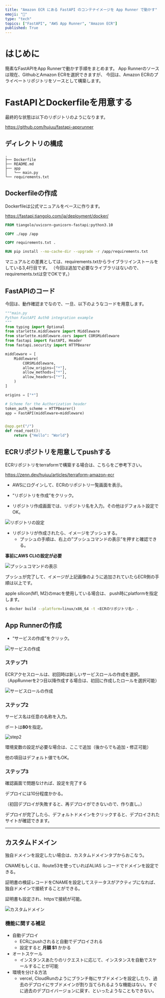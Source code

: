 ```yaml
---
title: "Amazon ECR にある FastAPI のコンテナイメージを App Runner で動かす"
emoji: "🌱"
type: "tech"
topics: ["FastAPI", "AWS App Runner", "Amazon ECR"]
published: True
---
```


# はじめに

簡素なFastAPIをApp Runnerで動かす手順をまとめます。
App Runnerのソースは現在、GithubとAmazon ECRを選択できますが、
今回は、Amazon ECRのプライベートリポジトリをソースとして構築します。

# FastAPIとDockerfileを用意する

最終的な状態は以下のリポジトリのようになります。

https://github.com/hujuu/fastapi-apprunner

## ディレクトリの構成

```
.
├── Dockerfile
├── README.md
├── app
│   └── main.py
└── requirements.txt
```

## Dockerfileの作成

Dockerfileは公式マニュアルをベースに作ります。

https://fastapi.tiangolo.com/ja/deployment/docker/

```Dockerfile
FROM tiangolo/uvicorn-gunicorn-fastapi:python3.10

COPY ./app /app

COPY requirements.txt .

RUN pip install --no-cache-dir --upgrade -r /app/requirements.txt
```

マニュアルとの差異としては、requirements.txtからライブラリインストールをしている3,4行目です。
（今回は追加で必要なライブラリはないので、requirements.txtは空でOKです。）

## FastAPIのコード

今回は、動作確認までなので、一旦、以下のようなコードを用意します。

```python
"""main.py
Python FastAPI Auth0 integration example
"""
from typing import Optional
from starlette.middleware import Middleware
from starlette.middleware.cors import CORSMiddleware
from fastapi import FastAPI, Header
from fastapi.security import HTTPBearer

middleware = [
	Middleware(
		CORSMiddleware,
		allow_origins=["*"],
		allow_methods=["*"],
		allow_headers=["*"],
	)
]

origins = ["*"]

# Scheme for the Authorization header
token_auth_scheme = HTTPBearer()
app = FastAPI(middleware=middleware)


@app.get("/")
def read_root():
	return {"Hello": "World"}
```

## ECRリポジトリを用意してpushする

ECRリポジトリをterraformで構築する場合は、こちらをご参考下さい。

https://zenn.dev/hujuu/articles/terraform-amazon-ecr

- AWSにログインして、ECRのリポジトリ一覧画面を表示。
- “リポジトリを作成”をクリック。

- リポジトリ作成画面では、リポジトリ名を入力。その他はデフォルト設定でOK。

![リポジトリの設定](https://storage.googleapis.com/zenn-user-upload/a9e40a839793-20230223.png)

- リポジトリが作成されたら、イメージをプッシュする。
  - プッシュの手順は、右上の”プッシュコマンドの表示”を押すと確認できる。

**事前にAWS CLIの設定が必要**

![プッシュコマンドの表示](https://storage.googleapis.com/zenn-user-upload/e5bcece64f2c-20230224.png)

プッシュが完了して、イメージが上記画像のように追加されていたらECR側の手順は以上です。

apple silicon(M1, M2)のmacを使用している場合は、
push時にplatformを指定します。

```bash
$ docker build --platform=linux/x86_64 -t <ECRのリポジトリ名> . 
```


## App Runnerの作成

- “サービスの作成”をクリック。

![サービスの作成](https://storage.googleapis.com/zenn-user-upload/22e906ae259b-20230224.png)

### ステップ1
ECRアクセスロールは、初回時は新しいサービスロールの作成を選択。（AppRunnerを2つ目以降作成する場合は、初回に作成したロールを選択可能）

![サービスロールの作成](https://storage.googleapis.com/zenn-user-upload/d27f0dc71a37-20230224.png)

### ステップ2

サービス名は任意の名称を入力。

ポートは**80**を指定。

![step2](https://storage.googleapis.com/zenn-user-upload/4d6a5c0e541d-20230224.jpg)

環境変数の設定が必要な場合は、ここで追加（後からでも追加・修正可能）

他の項目はデフォルト値でもOK。

### ステップ3

確認画面で問題なければ、設定を完了する

デプロイには10分程度かかる。

（初回デプロイが失敗すると、再デプロイができないので、作り直し。）

デプロイが完了したら、デフォルトドメインをクリックすると、デプロイされたサイトが確認できます。

---

## カスタムドメイン

独自ドメインを設定したい場合は、カスタムドメインタブからおこなう。

CNAMEもしくは、Route53を使っていればALIAS レコードでドメインを設定できる。

証明書の検証レコードをCNAMEを設定してステータスがアクティブになれば、独自ドメインで接続することができる。

証明書も設定され、httpsで接続が可能。

![カスタムドメイン](https://storage.googleapis.com/zenn-user-upload/3b390e63c679-20230224.png)


### 機能に関する補足

- 自動デプロイ
	- ECRにpushされると自動でデプロイされる
	- 設定すると **月額 $1** かかる
- オートスケール
	- インスタンスあたりのリクエストに応じて、インスタンスを自動でスケールすることが可能
- 環境を分ける方法
	- vercel, CloudRunのようにブランチ毎にサブドメインを設定したり、過去のデプロイにサブドメインが割り当てられるような機能はない。すぐに過去のデプロイバージョンに戻す、といったようなこともできない。

